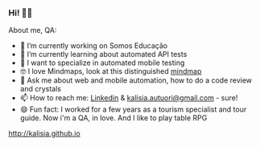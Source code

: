 ### Hi! 👋🤓

About me, QA:

- 🔭 I’m currently working on Somos Educação
- 🌱 I’m currently learning about automated API tests
- 📱 I want to specialize in automated mobile testing
- 🤓 I love Mindmaps, look at this distinguished [mindmap](https://whimsical.com/mindmap-automacao-mobile-por-kalisia-andrade-QUR2tt3yi2fYidgtAWCJgU) 
- 🔮 Ask me about web and mobile automation, how to do a code review and crystals
- 📫 How to reach me: [Linkedin](https://www.linkedin.com/in/kalisia/) & kalisia.autuori@gmail.com - sure!
- 😄 Fun fact: I worked for a few years as a tourism specialist and tour guide. Now i'm a QA, in love. And I like to play table RPG



http://kalisia.github.io
